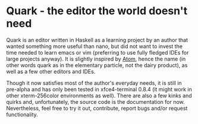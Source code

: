 # Quark - the editor the world doesn't need

Quark is an editor written in Haskell as a learning project by an author that wanted something more useful than nano, but did not want to invest the time needed to learn emacs or vim (preferring to use fully fledged IDEs for large projects anyway). It is slightly inspired by [Atom](https://atom.io), hence the name (in other words quark as in the elementary particle, not the dairy product), as well as a few other editors and IDEs.

Though it now satisfies most of the author's everyday needs, it is still in pre-alpha and has only been tested in xfce4-terminal 0.8.4 (it might work in other xterm-256color environments as well). There are also a few kinks and quirks and, unfortunately, the source code is the documentation for now. Nevertheless, feel free to try it out, contribute, report bugs and/or request functionality.
